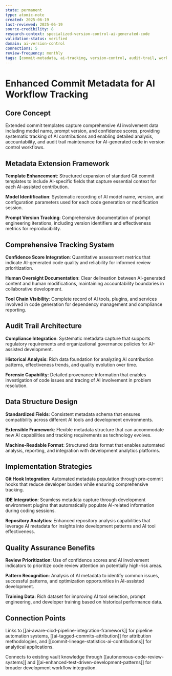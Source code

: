 ```yaml
---
state: permanent
type: atomic-note
created: 2025-06-19
last-reviewed: 2025-06-19
source-credibility: 8
research-context: specialized-version-control-ai-generated-code
validation-status: verified
domain: ai-version-control
connections: 5
review-frequency: monthly
tags: [commit-metadata, ai-tracking, version-control, audit-trail, workflow-enhancement]
---
```


# Enhanced Commit Metadata for AI Workflow Tracking

## Core Concept

Extended commit templates capture comprehensive AI involvement data including model name, prompt version, and confidence scores, providing systematic tracking of AI contributions and enabling detailed analysis, accountability, and audit trail maintenance for AI-generated code in version control workflows.

## Metadata Extension Framework

**Template Enhancement**: Structured expansion of standard Git commit templates to include AI-specific fields that capture essential context for each AI-assisted contribution.

**Model Identification**: Systematic recording of AI model name, version, and configuration parameters used for each code generation or modification session.

**Prompt Version Tracking**: Comprehensive documentation of prompt engineering iterations, including version identifiers and effectiveness metrics for reproducibility.

## Comprehensive Tracking System

**Confidence Score Integration**: Quantitative assessment metrics that indicate AI-generated code quality and reliability for informed review prioritization.

**Human Oversight Documentation**: Clear delineation between AI-generated content and human modifications, maintaining accountability boundaries in collaborative development.

**Tool Chain Visibility**: Complete record of AI tools, plugins, and services involved in code generation for dependency management and compliance reporting.

## Audit Trail Architecture

**Compliance Integration**: Systematic metadata capture that supports regulatory requirements and organizational governance policies for AI-assisted development.

**Historical Analysis**: Rich data foundation for analyzing AI contribution patterns, effectiveness trends, and quality evolution over time.

**Forensic Capability**: Detailed provenance information that enables investigation of code issues and tracing of AI involvement in problem resolution.

## Data Structure Design

**Standardized Fields**: Consistent metadata schema that ensures compatibility across different AI tools and development environments.

**Extensible Framework**: Flexible metadata structure that can accommodate new AI capabilities and tracking requirements as technology evolves.

**Machine-Readable Format**: Structured data format that enables automated analysis, reporting, and integration with development analytics platforms.

## Implementation Strategies

**Git Hook Integration**: Automated metadata population through pre-commit hooks that reduce developer burden while ensuring comprehensive tracking.

**IDE Integration**: Seamless metadata capture through development environment plugins that automatically populate AI-related information during coding sessions.

**Repository Analytics**: Enhanced repository analysis capabilities that leverage AI metadata for insights into development patterns and AI tool effectiveness.

## Quality Assurance Benefits

**Review Prioritization**: Use of confidence scores and AI involvement indicators to prioritize code review attention on potentially high-risk areas.

**Pattern Recognition**: Analysis of AI metadata to identify common issues, successful patterns, and optimization opportunities in AI-assisted development.

**Training Data**: Rich dataset for improving AI tool selection, prompt engineering, and developer training based on historical performance data.

## Connection Points

Links to [[ai-aware-cicd-pipeline-integration-framework]] for pipeline automation systems, [[ai-tagged-commits-attribution]] for attribution methodologies, and [[commit-lineage-statistics-ai-contributions]] for analytical applications.

Connects to existing vault knowledge through [[autonomous-code-review-systems]] and [[ai-enhanced-test-driven-development-patterns]] for broader development workflow integration.